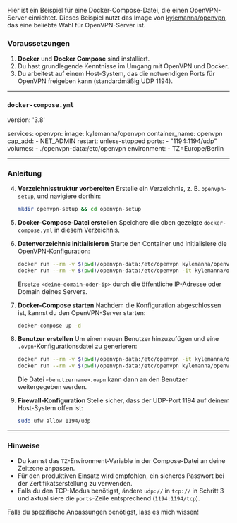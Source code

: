 Hier ist ein Beispiel für eine Docker-Compose-Datei, die einen OpenVPN-Server einrichtet. Dieses Beispiel nutzt das Image von [kylemanna/openvpn](https://hub.docker.com/r/kylemanna/openvpn/), das eine beliebte Wahl für OpenVPN-Server ist.

### Voraussetzungen

1. **Docker** und **Docker Compose** sind installiert.
2. Du hast grundlegende Kenntnisse im Umgang mit OpenVPN und Docker.
3. Du arbeitest auf einem Host-System, das die notwendigen Ports für OpenVPN freigeben kann (standardmäßig UDP 1194).

---

### `docker-compose.yml`

version: '3.8'

services:
  openvpn:
    image: kylemanna/openvpn
    container_name: openvpn
    cap_add:
      - NET_ADMIN
    restart: unless-stopped
    ports:
      - "1194:1194/udp"
    volumes:
      - ./openvpn-data:/etc/openvpn
    environment:
      - TZ=Europe/Berlin

---

### Anleitung

4. **Verzeichnisstruktur vorbereiten** Erstelle ein Verzeichnis, z. B. `openvpn-setup`, und navigiere dorthin:
    
    ```bash
    mkdir openvpn-setup && cd openvpn-setup
    ```
    
5. **Docker-Compose-Datei erstellen** Speichere die oben gezeigte `docker-compose.yml` in diesem Verzeichnis.
    
6. **Datenverzeichnis initialisieren** Starte den Container und initialisiere die OpenVPN-Konfiguration:
    
    ```bash
    docker run --rm -v $(pwd)/openvpn-data:/etc/openvpn kylemanna/openvpn ovpn_genconfig -u udp://<deine-domain-oder-ip>
    docker run --rm -v $(pwd)/openvpn-data:/etc/openvpn -it kylemanna/openvpn ovpn_initpki
    ```
    
    Ersetze `<deine-domain-oder-ip>` durch die öffentliche IP-Adresse oder Domain deines Servers.
    
7. **Docker-Compose starten** Nachdem die Konfiguration abgeschlossen ist, kannst du den OpenVPN-Server starten:
    
    ```bash
    docker-compose up -d
    ```
    
8. **Benutzer erstellen** Um einen neuen Benutzer hinzuzufügen und eine `.ovpn`-Konfigurationsdatei zu generieren:
    
    ```bash
    docker run --rm -v $(pwd)/openvpn-data:/etc/openvpn -it kylemanna/openvpn easyrsa build-client-full <benutzername> nopass
    docker run --rm -v $(pwd)/openvpn-data:/etc/openvpn kylemanna/openvpn ovpn_getclient <benutzername> > <benutzername>.ovpn
    ```
    
    Die Datei `<benutzername>.ovpn` kann dann an den Benutzer weitergegeben werden.
    
9. **Firewall-Konfiguration** Stelle sicher, dass der UDP-Port 1194 auf deinem Host-System offen ist:
    
    ```bash
    sudo ufw allow 1194/udp
    ```
    

---

### Hinweise

- Du kannst das `TZ`-Environment-Variable in der Compose-Datei an deine Zeitzone anpassen.
- Für den produktiven Einsatz wird empfohlen, ein sicheres Passwort bei der Zertifikatserstellung zu verwenden.
- Falls du den TCP-Modus benötigst, ändere `udp://` in `tcp://` in Schritt 3 und aktualisiere die `ports`-Zeile entsprechend (`1194:1194/tcp`).

Falls du spezifische Anpassungen benötigst, lass es mich wissen!
